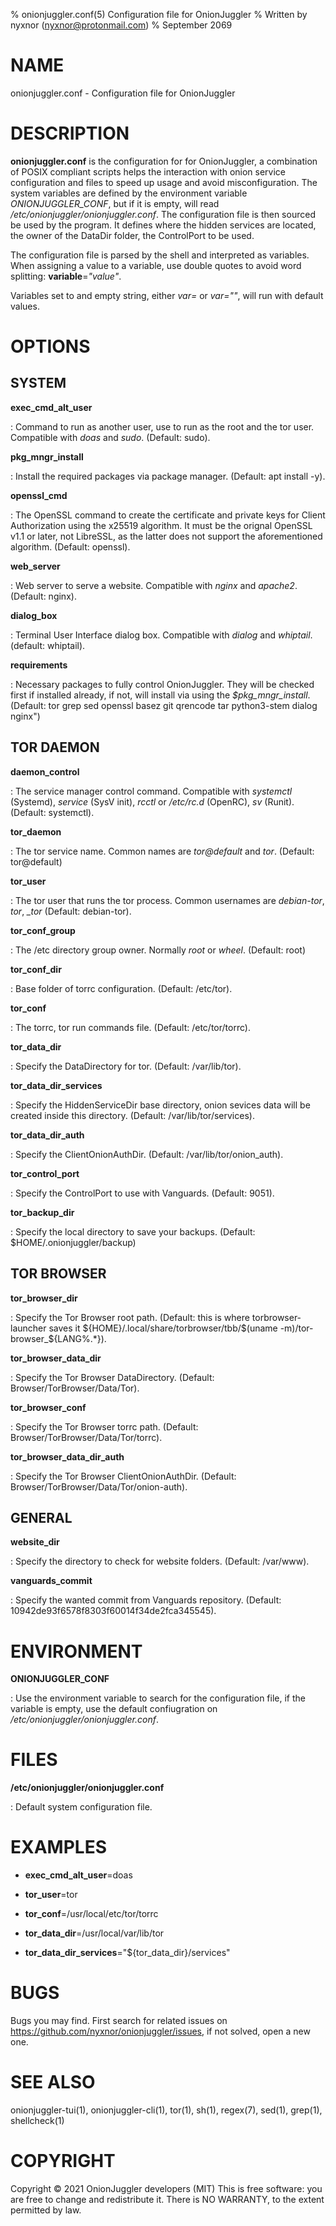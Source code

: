 % onionjuggler.conf(5) Configuration file for OnionJuggler
% Written by nyxnor (nyxnor@protonmail.com)
% September 2069

# NAME

onionjuggler.conf - Configuration file for OnionJuggler


# DESCRIPTION

**onionjuggler.conf** is the configuration for for OnionJuggler, a combination of POSIX compliant scripts helps the interaction with onion service configuration and files to speed up usage and avoid misconfiguration. The system variables are defined by the environment variable *ONIONJUGGLER_CONF*, but if it is empty, will read */etc/onionjuggler/onionjuggler.conf*. The configuration file is then sourced be used by the program. It defines where the hidden services are located, the owner of the DataDir folder, the ControlPort to be used.

The configuration file is parsed by the shell and interpreted as variables. When assigning a value to a variable, use double quotes to avoid word splitting: **variable**=*"value"*.

Variables set to and empty string, either *var=* or *var=""*, will run with default values.

# OPTIONS

## SYSTEM

**exec_cmd_alt_user**

: Command to run as another user, use to run as the root and the tor user. Compatible with *doas* and *sudo*. (Default: sudo).

**pkg_mngr_install**

: Install the required packages via package manager. (Default: apt install -y).

**openssl_cmd**

: The OpenSSL command to create the certificate and private keys for Client Authorization using the x25519 algorithm. It must be the orignal OpenSSL v1.1 or later, not LibreSSL, as the latter does not support the aforementioned algorithm. (Default: openssl).

**web_server**

: Web server to serve a website. Compatible with *nginx* and *apache2*. (Default: nginx).

**dialog_box**

: Terminal User Interface dialog box. Compatible with *dialog* and *whiptail*. (default: whiptail).

**requirements**

: Necessary packages to fully control OnionJuggler. They will be checked first if installed already, if not, will install via using the *$pkg_mngr_install*. (Default: tor grep sed openssl basez git qrencode tar python3-stem dialog nginx")


## TOR DAEMON

**daemon_control**

: The service manager control command. Compatible with *systemctl* (Systemd), *service* (SysV init), *rcctl* or */etc/rc.d* (OpenRC), *sv* (Runit). (Default: systemctl).

**tor_daemon**

: The tor service name. Common names are *tor@default* and *tor*. (Default: tor@default)

**tor_user**

: The tor user that runs the tor process. Common usernames are *debian-tor*, *tor*, *_tor* (Default: debian-tor).

**tor_conf_group**

: The /etc directory group owner. Normally *root* or *wheel*. (Default: root)

**tor_conf_dir**

: Base folder of torrc configuration. (Default: /etc/tor).

**tor_conf**

: The torrc, tor run commands file. (Default: /etc/tor/torrc).

**tor_data_dir**

: Specify the DataDirectory for tor. (Default: /var/lib/tor).

**tor_data_dir_services**

: Specify the HiddenServiceDir base directory, onion sevices data will be created inside this directory. (Default: /var/lib/tor/services).

**tor_data_dir_auth**

: Specify the ClientOnionAuthDir. (Default: /var/lib/tor/onion_auth).

**tor_control_port**

: Specify the ControlPort to use with Vanguards. (Default: 9051).

**tor_backup_dir**

: Specify the local directory to save your backups. (Default: $HOME/.onionjuggler/backup)

## TOR BROWSER

**tor_browser_dir**

: Specify the Tor Browser root path. (Default: this is where torbrowser-launcher saves it \$\{HOME\}/.local/share/torbrowser/tbb/\$(uname -m)/tor-browser_\$\{LANG%.*\}).

**tor_browser_data_dir**

: Specify the Tor Browser DataDirectory. (Default: Browser/TorBrowser/Data/Tor).

**tor_browser_conf**

: Specify the Tor Browser torrc path. (Default: Browser/TorBrowser/Data/Tor/torrc).

**tor_browser_data_dir_auth**

: Specify the Tor Browser ClientOnionAuthDir. (Default: Browser/TorBrowser/Data/Tor/onion-auth).


## GENERAL

**website_dir**

: Specify the directory to check for website folders. (Default: /var/www).

**vanguards_commit**

: Specify the wanted commit from Vanguards repository. (Default: 10942de93f6578f8303f60014f34de2fca345545).

# ENVIRONMENT

**ONIONJUGGLER_CONF**

: Use the environment variable to search for the configuration file, if the variable is empty, use the default confiugration on */etc/onionjuggler/onionjuggler.conf*.

# FILES

**/etc/onionjuggler/onionjuggler.conf**

: Default system configuration file.

# EXAMPLES

* **exec_cmd_alt_user**=doas

* **tor_user**=tor

* **tor_conf**=/usr/local/etc/tor/torrc

* **tor_data_dir**=/usr/local/var/lib/tor

* **tor_data_dir_services**="\$\{tor_data_dir\}/services"

# BUGS

Bugs you may find. First search for related issues on https://github.com/nyxnor/onionjuggler/issues, if not solved, open a new one.


# SEE ALSO

onionjuggler-tui(1), onionjuggler-cli(1), tor(1), sh(1), regex(7), sed(1), grep(1), shellcheck(1)


# COPYRIGHT

Copyright  ©  2021  OnionJuggler developers (MIT)
This is free software: you are free to change and redistribute it.  There is NO WARRANTY, to the extent permitted by law.

